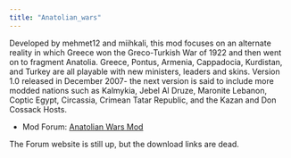 ```yaml
---
title: "Anatolian_wars"
---
```


Developed by mehmet12 and miihkali, this mod focuses on an alternate
reality in which Greece won the Greco-Turkish War of 1922 and then went
on to fragment Anatolia. Greece, Pontus, Armenia, Cappadocia, Kurdistan,
and Turkey are all playable with new ministers, leaders and skins.
Version 1.0 released in December 2007- the next version is said to
include more modded nations such as Kalmykia, Jebel Al Druze, Maronite
Lebanon, Coptic Egypt, Circassia, Crimean Tatar Republic, and the Kazan
and Don Cossack Hosts.

-   Mod Forum: [Anatolian Wars
    Mod](http://forum.paradoxplaza.com/forum/showthread.php?t=335721/)

The Forum website is still up, but the download links are dead.
